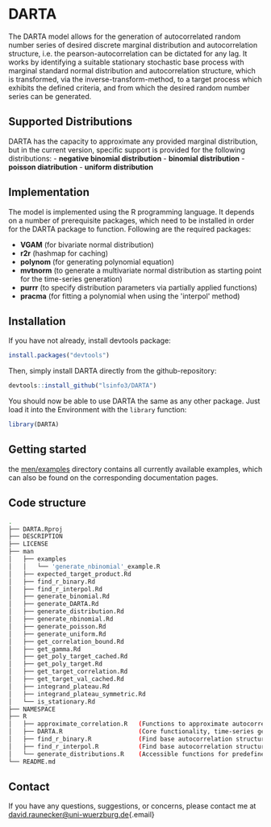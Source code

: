 # DARTA

The DARTA model allows for the generation of autocorrelated random
number series of desired discrete marginal distribution and
autocorrelation structure, i.e. the pearson-autocorrelation can be
dictated for any lag. It works by identifying a suitable stationary
stochastic base process with marginal standard normal distribution and
autocorrelation structure, which is transformed, via the
inverse-transform-method, to a target process which exhibits the defined
criteria, and from which the desired random number series can be
generated.

## Supported Distributions

DARTA has the capacity to approximate any provided marginal
distribution, but in the current version, specific support is provided
for the following distributions: - **negative binomial distribution** -
**binomial distribution** - **poisson diatribution** - **uniform
distribution**

## Implementation

The model is implemented using the R programming language. It depends on
a number of prerequisite packages, which need to be installed in order
for the DARTA package to function. Following are the required
packages: 

- **VGAM** (for bivariate normal distribution) 
- **r2r** (hashmap for caching)
- **polynom** (for generating polynomial equation) 
- **mvtnorm** (to generate a multivariate normal distribution as starting point for the time-series generation) 
- **purrr** (to specify distribution parameters via partially applied functions) 
- **pracma** (for fitting a polynomial when using the 'interpol' method)

## Installation

If you have not already, install devtools package:

``` r
install.packages("devtools")
```

Then, simply install DARTA directly from the github-repository:

``` r
devtools::install_github("lsinfo3/DARTA")
```

You should now be able to use DARTA the same as any other package. Just
load it into the Environment with the <code>library</code> function:

``` r
library(DARTA)
```

## Getting started

the [men/examples](man/examples) directory contains all currently available 
examples, which can also be found on the corresponding documentation pages.

## Code structure

``` bash
.
├── DARTA.Rproj
├── DESCRIPTION
├── LICENSE
├── man
│   ├── examples
│   │   └── 'generate_nbinomial'_example.R
│   ├── expected_target_product.Rd
│   ├── find_r_binary.Rd
│   ├── find_r_interpol.Rd
│   ├── generate_binomial.Rd
│   ├── generate_DARTA.Rd
│   ├── generate_distribution.Rd
│   ├── generate_nbinomial.Rd
│   ├── generate_poisson.Rd
│   ├── generate_uniform.Rd
│   ├── get_correlation_bound.Rd
│   ├── get_gamma.Rd
│   ├── get_poly_target_cached.Rd
│   ├── get_poly_target.Rd
│   ├── get_target_correlation.Rd
│   ├── get_target_val_cached.Rd
│   ├── integrand_plateau.Rd
│   ├── integrand_plateau_symmetric.Rd
│   └── is_stationary.Rd
├── NAMESPACE
├── R
│   ├── approximate_correlation.R   (Functions to approximate autocorrelation)
│   ├── DARTA.R                     (Core functionality, time-series generation)
│   ├── find_r_binary.R             (Find base autocorrelation structure by binary search)
│   ├── find_r_interpol.R           (Find base autocorrelation structure by interpolation from polynomial)
│   └── generate_distributions.R    (Accessible functions for predefined CDFs)
└── README.md
```

## Contact

If you have any questions, suggestions, or concerns, please contact me
at
[david.raunecker\@uni-wuerzburg.de](mailto:david.raunecker@uni-wuerzburg.de){.email}
